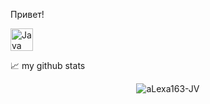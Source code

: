 Привет!<p align="left">
<a href="https://www.oracle.com/java/" target="_blank" rel="noreferrer"><img src="https://raw.githubusercontent.com/danielcranney/readme-generator/main/public/icons/skills/java-colored.svg" width="36" height="36" alt="Java" /></a>
</p>
📈 my github stats

<p align="center"> <img src="https://github-readme-stats.vercel.app/api?aLexa163-JV=abhisheknaiidu&show_icons=true&theme=gotham" alt="aLexa163-JV" />
